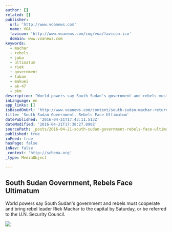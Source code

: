 ```yaml
---
author: []
related: []
publisher:
  url: 'http://www.voanews.com'
  name: VOA
  favicon: 'http://www.voanews.com/img/voa/favicon.ico'
  domain: www.voanews.com
keywords:
  - machar
  - rebels
  - juba
  - ultimatum
  - riek
  - government
  - taban
  - makuei
  - ak-47
  - pkm
description: "World powers say South Sudan's government and rebels must cooperate and bring rebel leader Riek Machar to the capital by Saturday, or be referred to the U.N. Security Council."
inLanguage: en
app_links: []
isBasedOnUrl: 'http://www.voanews.com/content/south-sudan-machar-return/3296781.html'
title: 'South Sudan Government, Rebels Face Ultimatum'
datePublished: '2016-04-21T17:43:11.513Z'
dateModified: '2016-04-21T17:38:27.890Z'
sourcePath: _posts/2016-04-21-south-sudan-government-rebels-face-ultimatum.md
published: true
inFeed: true
hasPage: false
inNav: false
_context: 'http://schema.org'
_type: MediaObject

---
```

<article style=""><h1>South Sudan Government, Rebels Face Ultimatum</h1><p>World powers say South Sudan's government and rebels must cooperate and bring rebel leader Riek Machar to the capital by Saturday, or be referred to the U.N. Security Council.</p><img src="http://gdb.voanews.com/6868A570-13E1-4F60-AC9C-13DA97F8B543_mw1024_mh1024_s.jpg" /></article>